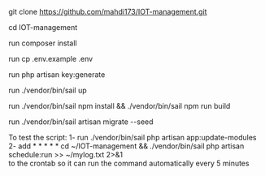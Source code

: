 git clone https://github.com/mahdi173/IOT-management.git

cd IOT-management

run composer install

run cp .env.example .env

run php artisan key:generate

run ./vendor/bin/sail up

run ./vendor/bin/sail npm install && ./vendor/bin/sail npm run build

run ./vendor/bin/sail artisan migrate --seed

To test the script:
1- run ./vendor/bin/sail php artisan app:update-modules
2- add * * * * * cd ~/IOT-management && ./vendor/bin/sail php artisan schedule:run >> ~/mylog.txt 2>&1  
to the crontab so it can run the command automatically every 5 minutes
